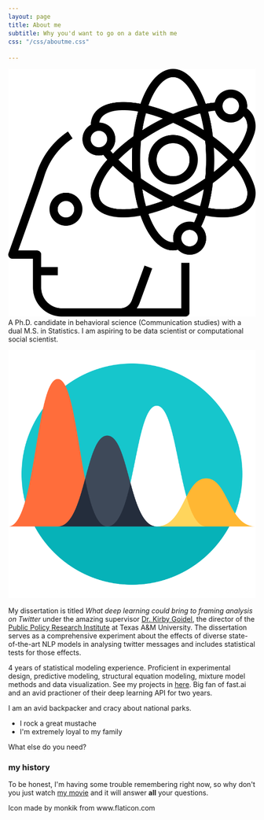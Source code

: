 ```yaml
---
layout: page
title: About me
subtitle: Why you'd want to go on a date with me
css: "/css/aboutme.css"

---
```




<div id="aboutme-section">

<p class="about-text">
<img class = "external-icon" src="/img/brain.svg" alt="image">
<!--<span href="/img/function.png" class="about-icon"> </span>-->
A Ph.D. candidate in behavioral science (Communication studies) with a dual M.S. in Statistics. I am aspiring to be data scientist or computational social scientist. 
</p>

<p class="about-text">
<img class = "external-icon" src="/img/analytics.svg" alt="image">

My dissertation is titled <i>What deep learning could bring to framing analysis on Twitter</i> under the amazing supervisor <a href = "https://comm.tamu.edu/kirby-goidel/">Dr. Kirby Goidel</a>, the director of the <a href = "https://ppri.tamu.edu/">Public Policy Research Institute</a> at Texas A&M University. The dissertation serves as a comprehensive experiment about the effects of diverse state-of-the-art NLP models in analysing twitter messages and includes statistical tests for those effects.
</p>

<p class="about-text">
<span class="fa fa-infinity about-icon"></span>
4 years of statistical modeling experience. Proficient in experimental design, predictive modeling, structural equation modeling, mixture model methods and data visualization. See my projects in <a href = "">here</a>.  
Big fan of fast.ai and an avid practioner of their deep learning API for two years. 
</p>


<p class="about-text">
<span class="fa fa-infinity about-icon"></span>
I am an avid backpacker and cracy about national parks. 
</p>




</div>



- I rock a great mustache
- I'm extremely loyal to my family

What else do you need?

### my history

To be honest, I'm having some trouble remembering right now, so why don't you just watch [my movie](http://en.wikipedia.org/wiki/The_Princess_Bride_%28film%29) and it will answer **all** your questions.

<div>Icon made by monkik from www.flaticon.com
</div>


